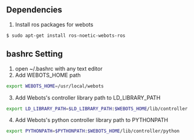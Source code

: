 ## **Dependencies**

1. Install ros packages for webots

`$ sudo apt-get install ros-noetic-webots-ros`

## **bashrc Setting**

1. open ~/.bashrc with any text editor
2. Add WEBOTS_HOME path

```bash
export WEBOTS_HOME=/usr/local/webots
```

3. Add Webots's controller library path to LD_LIBRARY_PATH

```bash
export LD_LIBRARY_PATH=$LD_LIBRARY_PATH:$WEBOTS_HOME/lib/controller
```

4. Add Webots's python controller library path to PYTHONPATH
   
```bash
export PYTHONPATH=$PYTHONPATH:$WEBOTS_HOME/lib/controller/python
```

[//]: <makefile, properties, bash> 
